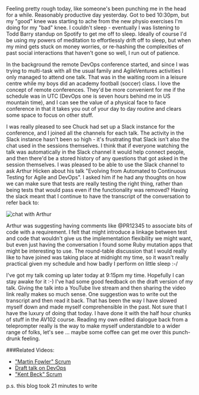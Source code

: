 Feeling pretty rough today, like someone's been punching me in the head for a while.  Reasonably productive day yesterday.  Got to bed 10:30pm, but my "good" knee was starting to ache from the new physio exercises I'm doing for my "bad" knee.  I couldn't sleep - eventually I was listening to Todd Barry standup on Spotify to get me off to sleep.  Ideally of course I'd be using my powers of meditation to effortlessly drift off to sleep, but when my mind gets stuck on money worries, or re-hashing the complexities of past social interactions that haven't gone so well, I run out of patience.  

In the background the remote DevOps conference started, and since I was trying to multi-task with all the usual family and AgileVentures activities I only managed to attend one talk.  That was in the waiting room in a leisure centre while my boys did an academy football (soccer) class.  I love the concept of remote conferences.  They'd be more convenient for me if the schedule was in UTC (DevOps one is seven hours behind me in US mountain time), and I can see the value of a physical face to face conference in that it takes you out of your day to day routine and clears some space to focus on other stuff.

I was really pleased to see Chuck had set up a Slack instance for the conference, and I joined all the channels for each talk.  The activity in the Slack instance hasn't been so high - it's frustrating that Slack isn't also the chat used in the sessions themselves.  I think that if everyone watching the talk was automatically in the Slack channel it would help connect people, and then there'd be a stored history of any questions that got asked in the session themselves.  I was pleased to be able to use the Slack channel to ask Arthur Hicken about his talk "Evolving from Automated to Continuous Testing for Agile and DevOps".  I asked him if he had any thoughts on how we can make sure that tests are really testing the right thing, rather than being tests that would pass even if the functionality was removed?  Having the slack meant that I continue to have the transcript of the conversation to refer back to:

![chat with Arthur](https://www.dropbox.com/s/r1mqm9j3crvdmtl/Screenshot%202017-01-19%2009.59.39.png?dl=1)

Arthur was suggesting having comments like @PR12345 to associate bits of code with a requirement.  I felt that might introduce a linkage between test and code that wouldn't give us the implementation flexibility we might want, but even just having the conversation I found some Ruby mutation apps that might be interesting to use.   The round-table discussion that I would really like to have joined was taking place at midnight my time, so it wasn't really practical given my schedule and how badly I perform on little sleep :-/

I've got my talk coming up later today at 9:15pm my time.  Hopefully I can stay awake for it :-)  I've had some good feedback on the draft version of my talk.  Giving the talk into a YouTube live stream and then sharing the video link really makes so much sense.  One suggestion was to write out the transcript and then read it back.  That has been the way I have slowed myself down and made myself comprehensible in the past.  Not sure that I have the luxury of doing that today.  I have done it with the half hour chunks of stuff in the AV102 course.  Reading my own edited dialogue back from a teleprompter really is the way to make myself understandble to a wider range of folks, let's see ... maybe some coffee can get me over this punch-drunk feeling.

###Related Videos:

* ["Martin Fowler" Scrum](https://www.youtube.com/watch?v=J7EycNcfH3A)
* [Draft talk on DevOps](https://www.youtube.com/watch?v=HMcU42Jy8X4)
* ["Kent Beck" Scrum](https://www.youtube.com/watch?v=kqTSgFLLaEw)

p.s. this blog took 21 minutes to write
